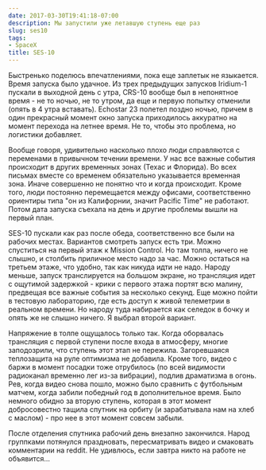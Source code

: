 ```yaml
---
date: 2017-03-30T19:41:18-07:00
description: Мы запустили уже летавшую ступень еще раз
slug: ses10
tags:
- SpaceX
title: SES-10
---
```


Быстренько поделюсь впечатлениями, пока еще заплетык не языкается. Время запуска
было удачное. Из трех предыдущих запусков Iridium-1 пускали в выходной день с
утра, CRS-10 вообще был в непонятное время - не то ночью, не то утром, да еще и
первую попытку отменили (опять в 4 утра вставать). Echostar 23 полетел поздно
ночью, причем в один прекрасный момент окно запуска приходилось аккуратно на
момент перехода на летнее время. Не то, чтобы это проблема, но логистики
добавляет.

<!--more-->
Вообще говоря, удивительно насколько плохо люди справляются с переменами в
привычном течении времени. У нас все важные события происходит в других
временных зонах (Техас и Флорида). Во всех письмах вместе со временем
обязательно указывается временная зона. Иначе совершенно не понятно что и когда
происходит. Кроме того, люди постоянно перемещается между офисами,
соответственно ориентиры типа "он из Калифорнии, значит Pacific Time" не
работают. Потом дата запуска съехала на день и другие проблемы вышли на первый
план.

SES-10 пускали как раз после обеда, соответственно все были на рабочих местах.
Вариантов смотреть запуск есть три. Можно спуститься на первый этаж к Mission
Control. Но там толпа, ничего не слышно, и столбить приличное место надо за час.
Можно остаться на третьем этаже, что удобно, так как никуда идти не надо. Народу
меньше, запуск транслируется на большом экране, но трансляция идет с ощутимой
задержкой - крики с первого этажа портят всю малину, предвещая все важные
события за несколько секунд. Еще можно пойти в тестовую лабораторию, где есть
доступ к живой телеметрии в реальном времени. Но народу туда набирается как
селедок в бочку и опять же не слышно ничего. Я выбрал второй вариант.

Напряжение в толпе ощущалось только так. Когда оборвалась трансляция с первой
ступени после входа в атмосферу, многие заподозрили, что ступень этот этап не
пережила. Загоревшаяся теплозащита на руле оптимизма не добавила. Кроме того,
видео с баржи в момент посадки тоже отрубилось (по всей видимости радиоканал
временно лег из-за вибрации), подлив драматизма в огонь. Рев, когда видео
снова пошло, можно было сравнить с футбольным матчем, когда забили победный год
в дополнительное время. Было немного обидно за вторую ступень, которая в этот
момент добросовестно тащила спутник на орбиту (и зарабатывала нам на хлеб с
маслом) - про нее в этот момент совсем забыли.

После отделения спутника рабочий день внезапно закончился. Народ группками
потянулся праздновать, пересматривать видео и смаковать комментарии на reddit.
Не удивлюсь, если завтра никто на работе не объявится...
